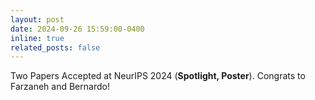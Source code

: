 ```yaml
---
layout: post
date: 2024-09-26 15:59:00-0400
inline: true
related_posts: false
---
```


Two Papers Accepted at NeurIPS 2024 (**Spotlight, Poster**). Congrats to Farzaneh and Bernardo!
